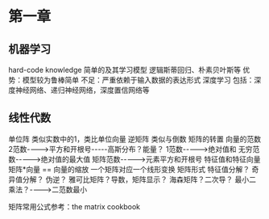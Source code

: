 # 第一章
## 机器学习
hard-code knowledge
简单的及其学习模型
逻辑斯蒂回归、朴素贝叶斯等
优势：模型较为鲁棒简单
不足：严重依赖于输入数据的表达形式
深度学习
包括：深度神经网络、递归神经网络，深度置信网络等
## 线性代数
单位阵
类似实数中的1，类比单位向量
逆矩阵
类似与倒数
矩阵的转置
向量的范数
2范数---->平方和开根号-----高斯分布？能量？
1范数----->绝对值和
无穷范数----->绝对值的最大值
矩阵范数----->元素平方和开根号
特征值和特征向量
矩阵*向量 == 向量的缩放
一个矩阵对应一个线形变换
矩阵形式
特征值分解？
奇异值分解？
伪逆？
雅可比矩阵？导数，矩阵显示？
海森矩阵？二次导？
最小二乘法？---->二范数最小

矩阵常用公式参考：the matrix cookbook
